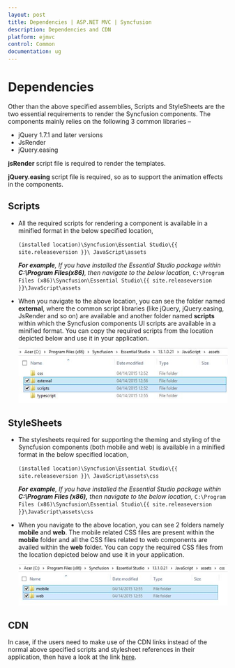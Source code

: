 ```yaml
---
layout: post
title: Dependencies | ASP.NET MVC | Syncfusion
description: Dependencies and CDN
platform: ejmvc
control: Common 
documentation: ug
---
```


# Dependencies

Other than the above specified assemblies, Scripts and StyleSheets are the two essential requirements to render the Syncfusion components. The components mainly relies on the following 3 common libraries –

* jQuery 1.7.1 and later versions
* JsRender
* jQuery.easing

**jsRender** script file is required to render the templates.

**jQuery.easing** script file is required, so as to support the animation effects in the components.

## Scripts

* All the required scripts for rendering a component is available in a minified format in the below specified location, 

  `(installed location)\Syncfusion\Essential Studio\{{ site.releaseversion }}\ JavaScript\assets`

  _**For example**, If you have installed the Essential Studio package within **C:\Program Files(x86)**, then navigate to the below location,_
  `C:\Program Files (x86)\Syncfusion\Essential Studio\{{ site.releaseversion }}\JavaScript\assets`

* When you navigate to the above location, you can see the folder named **external**, where the common script libraries (like jQuery, jQuery.easing, JsRender and so on) are available and another folder named **scripts** within which the Syncfusion components UI scripts are available in a minified format. You can copy the required scripts from the location depicted below and use it in your application.

  ![](Dependencies_images/Dependencies_img1.jpeg)

## StyleSheets

* The stylesheets required for supporting the theming and styling of the Syncfusion components (both mobile and web) is available in a minified format in the below specified location, 

  `(installed location)\Syncfusion\Essential Studio\{{ site.releaseversion }}\ JavaScript\assets\css`

  _**For** **example**, If you have installed the Essential Studio package within **C:\Program Files (x86),** then navigate to the below location,_
  `C:\Program Files (x86)\Syncfusion\Essential Studio\{{ site.releaseversion }}\JavaScript\assets\css`

* When you navigate to the above location, you can see 2 folders namely **mobile** and **web**. The mobile related CSS files are present within the **mobile** folder and all the CSS files related to web components are availed within the **web** folder. You can copy the required CSS files from the location depicted below and use it in your application.

  ![](Dependencies_images/Dependencies_img2.jpeg)

## CDN

In case, if the users need to make use of the CDN links instead of the normal above specified scripts and stylesheet references in their application, then have a look at the link [here](http://help.syncfusion.com/js/cdn).